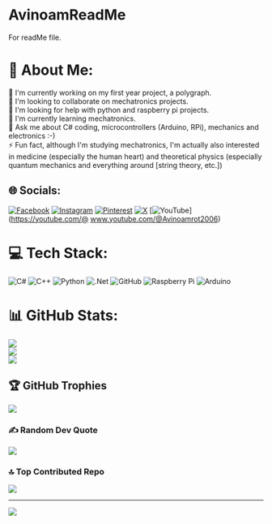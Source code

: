 # AvinoamReadMe
For readMe file.

# 💫 About Me:
🔭 I'm currently working on my first year project, a polygraph.<br>👯 I'm looking to collaborate on mechatronics projects.<br>🤝 I'm looking for help with python and raspberry pi projects.<br>🌱 I'm currently learning mechatronics.<br>💬 Ask me about C# coding, microcontrollers (Arduino, RPi), mechanics and electronics :-)<br>⚡ Fun fact, although I'm studying mechatronics, I'm actually also interested in medicine (especially the human heart) and theoretical physics (especially quantum mechanics and everything around [string theory, etc.])


## 🌐 Socials:
[![Facebook](https://img.shields.io/badge/Facebook-%231877F2.svg?logo=Facebook&logoColor=white)](https://facebook.com/https://www.facebook.com/share/12DftqsC42D/?mibextid=wwXIfr) [![Instagram](https://img.shields.io/badge/Instagram-%23E4405F.svg?logo=Instagram&logoColor=white)](https://instagram.com/https://www.instagram.com/avinoam_rot?igsh=bW1obzEweXc2YWNx&utm_source=qr) [![Pinterest](https://img.shields.io/badge/Pinterest-%23E60023.svg?logo=Pinterest&logoColor=white)](https://pinterest.com/https://pin.it/3d0j3XuEx) [![X](https://img.shields.io/badge/X-black.svg?logo=X&logoColor=white)](https://x.com/https://x.com/avinoamrot?s=21) [![YouTube](https://img.shields.io/badge/YouTube-%23FF0000.svg?logo=YouTube&logoColor=white)](https://youtube.com/@ www.youtube.com/@Avinoamrot2006) 

# 💻 Tech Stack:
![C#](https://img.shields.io/badge/c%23-%23239120.svg?style=for-the-badge&logo=csharp&logoColor=white) ![C++](https://img.shields.io/badge/c++-%2300599C.svg?style=for-the-badge&logo=c%2B%2B&logoColor=white) ![Python](https://img.shields.io/badge/python-3670A0?style=for-the-badge&logo=python&logoColor=ffdd54) ![.Net](https://img.shields.io/badge/.NET-5C2D91?style=for-the-badge&logo=.net&logoColor=white) ![GitHub](https://img.shields.io/badge/github-%23121011.svg?style=for-the-badge&logo=github&logoColor=white) ![Raspberry Pi](https://img.shields.io/badge/-Raspberry_Pi-C51A4A?style=for-the-badge&logo=Raspberry-Pi) ![Arduino](https://img.shields.io/badge/-Arduino-00979D?style=for-the-badge&logo=Arduino&logoColor=white)
# 📊 GitHub Stats:
![](https://github-readme-stats.vercel.app/api?username=AvinoamRot&theme=dark&hide_border=false&include_all_commits=false&count_private=false)<br/>
![](https://github-readme-streak-stats.herokuapp.com/?user=AvinoamRot&theme=dark&hide_border=false)<br/>
![](https://github-readme-stats.vercel.app/api/top-langs/?username=AvinoamRot&theme=dark&hide_border=false&include_all_commits=false&count_private=false&layout=compact)

## 🏆 GitHub Trophies
![](https://github-profile-trophy.vercel.app/?username=AvinoamRot&theme=radical&no-frame=false&no-bg=true&margin-w=4)

### ✍️ Random Dev Quote
![](https://quotes-github-readme.vercel.app/api?type=vetical&theme=tokyonight)

### 🔝 Top Contributed Repo
![](https://github-contributor-stats.vercel.app/api?username=AvinoamRot&limit=5&theme=tokyonight&combine_all_yearly_contributions=true)

---
[![](https://visitcount.itsvg.in/api?id=AvinoamRot&icon=2&color=3)](https://visitcount.itsvg.in)

<!-- Proudly created with GPRM ( https://gprm.itsvg.in ) -->
